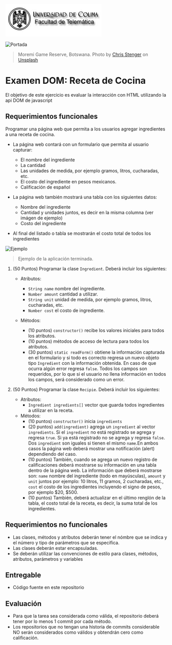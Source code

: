 ![Logo UCOL](img/ucol-logo.jpg)

![Portada](img/cover.jpg)

> Moremi Game Reserve, Botswana. Photo by <a href="https://unsplash.com/@chrisstenger?utm_source=unsplash&utm_medium=referral&utm_content=creditCopyText">Chris Stenger</a> on <a href="https://unsplash.com/t/animals?utm_source=unsplash&utm_medium=referral&utm_content=creditCopyText">Unsplash</a>

# Examen DOM: Receta de Cocina

El objetivo de este ejercicio es evaluar la interacción con HTML utilizando la api DOM de javascript

## Requerimientos funcionales

Programar una página web que permita a los usuarios agregar ingredientes a una receta de cocina.

- La página web contará con un formulario que permita al usuario capturar:

  - El nombre del ingrediente
  - La cantidad
  - Las unidades de medida, por ejemplo gramos, litros, cucharadas, etc.
  - El costo del ingrediente en pesos mexicanos.
  - Calificación de español

- La página web también mostrará una tabla con los siguientes datos:

  - Nombre del ingrediente
  - Cantidad y unidades juntos, es decir en la misma columna (ver imágen de ejemplo)
  - Costo del ingrediente

- Al final del listado o tabla se mostrarán el costo total de todos los ingredientes

![Ejemplo](img/ejemplo.png)

> Ejemplo de la aplicación terminada.

1. (50 Puntos) Programar la clase `Ingredient`. Deberá incluir los siguientes:

   - Atributos:

     - `String name` nombre del ingrediente.
     - `Number amount` cantidad a utilizar.
     - `String unit` unidad de medida, por ejemplo gramos, litros, cucharadas, etc.
     - `Number cost` el costo de ingrediente.

   - Métodos:
     - (10 puntos) `constructor()` recibe los valores iniciales para todos los atributos.
     - (10 puntos) métodos de acceso de lectura para todos los atributos.
     - (30 puntos) `static readForm()` obtiene la información capturada en el formulario y si todo es correcto regresa un nuevo objeto tipo `Ingredient` con la información obtenida. En caso de que ocurra algún error regresa `false`. Todos los campos son requeridos, por lo que si el usuario no llena información en todos los campos, será considerado como un error.

2. (50 Puntos) Programar la clase `Recipie`. Deberá incluir los siguientes:
   - Atributos:
     - `Ingredient ingredients[]` vector que guarda todos ingredientes a utilizar en la receta.
   - Métodos:
     - (10 puntos) `constructor()` inicia `ingredients`
     - (20 puntos) `add(ingredient)` agrega un `ingredient` al vector `ingredients`. Si el `ingredient` no está registrado se agrega y regresa `true`. Si ya está registrado no se agrega y regresa `false`. Dos `ingredient` son iguales si tienen el mismo `name`.En ambos casos la página web deberá mostrar una notificación (alert) dependiendo del caso.
     - (10 puntos) También, cuando se agrega un nuevo registro de calificaciones deberá mostrarse su información en una tabla dentro de la página web. La información que deberá mostrarse son: `name` nombre del ingrediente (todo en mayúsculas), `amount` y `unit` juntos por ejemplo: 10 litros, 11 gramos, 2 cucharadas, etc., `cost` el costo de los ingredientes incluyendo el signo de pesos, por ejemplo $20, $500.
     - (10 puntos) También, deberá actualizar en el último renglón de la tabla, el costo total de la receta, es decir, la suma total de los ingredientes.

## Requerimientos no funcionales

- Las clases, métodos y atributos deberán tener el nómbre que se indica y el número y tipo de parámetros que se especifica.
- Las clases deberán estar encapsuladas.
- Se deberán utilizar las convenciones de estilo para clases, métodos, atributos, parámetros y variables

## Entregable

- Código fuente en este repositorio

## Evaluación

- Para que la tarea sea considerada como válida, el repositorio deberá tener por lo menos 1 commit por cada método.
- Los repositorios que no tengan una historia de commits considerable NO serán considerados como válidos y obtendrán cero como calificación.
